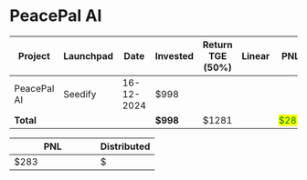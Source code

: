 # PeacePal AI



<table data-full-width="true"><thead><tr><th width="152">Project</th><th width="138">Launchpad</th><th width="132">Date</th><th width="133">Invested</th><th width="176">Return TGE (50%)</th><th>Linear</th><th>PNL</th></tr></thead><tbody><tr><td>PeacePal AI</td><td>Seedify</td><td>16-12-2024</td><td>$998</td><td></td><td></td><td></td></tr><tr><td><strong>Total</strong></td><td></td><td></td><td><strong>$998</strong></td><td>$1281</td><td></td><td><mark style="color:green;">$283</mark></td></tr></tbody></table>

<table data-full-width="true"><thead><tr><th width="135">PNL</th><th>Distributed</th></tr></thead><tbody><tr><td>$283</td><td>$</td></tr></tbody></table>
